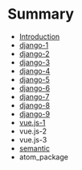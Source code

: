 # Summary

* [Introduction](README.md)
* [django-1](django-1.md)
* [django-2](django-2.md)
* [django-3](django-3.md)
* [django-4](django-4.md)
* [django-5](django-5.md)
* [django-6](django-6.md)
* [django-7](django-7.md)
* [django-8](django-8.md)
* [django-9](django-9.md)
* [vue.js-1](vuejs-1.md)
* vue.js-2
* vue.js-3
* [semantic](semantic.md)
* atom\_package

